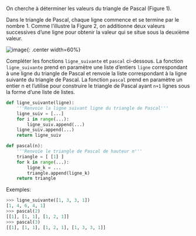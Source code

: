On cherche à déterminer les valeurs du triangle de Pascal (Figure 1).

Dans le triangle de Pascal, chaque ligne commence et se termine par le nombre 1.
Comme l’illustre la Figure 2, on additionne deux valeurs successives d’une ligne pour
obtenir la valeur qui se situe sous la deuxième valeur.

![image](data2023/17_triangle.png){: .center width=60%}

Compléter les fonctions `ligne_suivante` et `pascal` ci-dessous. La fonction
`ligne_suivante` prend en paramètre une liste d’entiers `ligne` correspondant à une
ligne du triangle de Pascal et renvoie la liste correspondant à la ligne suivante du triangle
de Pascal. La fonction `pascal` prend en paramètre un entier n et l’utilise pour construire
le triangle de Pascal ayant `n+1` lignes sous la forme d’une liste de listes.

```python linenums='1'
def ligne_suivante(ligne):
    '''Renvoie la ligne suivant ligne du triangle de Pascal'''
    ligne_suiv = [...] 
    for i in range(...): 
        ligne_suiv.append(...) 
    ligne_suiv.append(...) 
    return ligne_suiv

def pascal(n):
    '''Renvoie le triangle de Pascal de hauteur n'''
    triangle = [ [1] ]
    for k in range(...): 
        ligne_k = ... 
        triangle.append(ligne_k)
    return triangle


```

Exemples:
```python
>>> ligne_suivante([1, 3, 3, 1])
[1, 4, 6, 4, 1]
>>> pascal(2)
[[1], [1, 1], [1, 2, 1]]
>>> pascal(3)
[[1], [1, 1], [1, 2, 1], [1, 3, 3, 1]]
```
